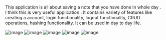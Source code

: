 This application is all about saving a note that you have done in whole day . I think this is very useful application .
It contains variety of features like creating a account, login functionality, logout functionality, CRUD operations, hashing functionality.
It can be used in day to day life.

![image](https://github.com/user-attachments/assets/dee01ad6-490a-48bb-9ba0-5395537454cc)
![image](https://github.com/user-attachments/assets/4f941777-9685-447d-99f8-a8d0ee50cd32)
![image](https://github.com/user-attachments/assets/65fcaf34-b3d3-4238-b279-4bb8c660f76d)
![image](https://github.com/user-attachments/assets/267969cd-4348-4c80-80eb-505b13025042)
![image](https://github.com/user-attachments/assets/dd3c941c-a64a-43e8-ad01-c27f595de8dd)






